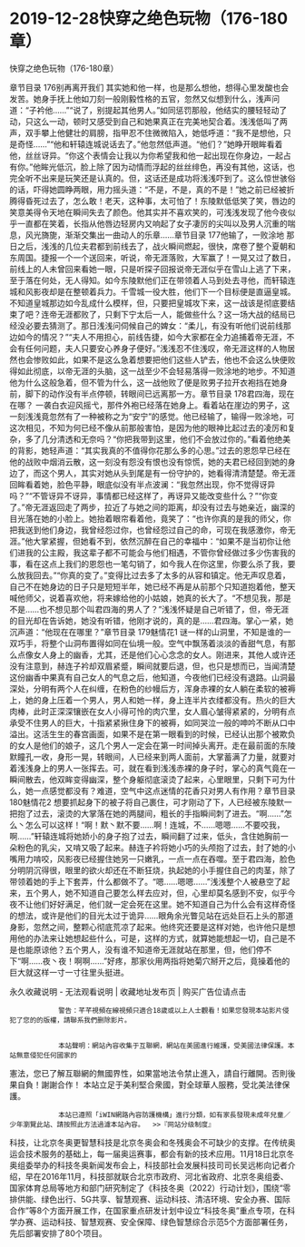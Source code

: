 # 2019-12-28快穿之绝色玩物（176-180章）



快穿之绝色玩物（176-180章）



章节目录 176别再离开我们   其实她和他一样，也是那么想他，想得心里发酸也会发苦。她身手抚上他如刀刻一般刚毅性格的五官，忽然又似想到什么，浅声问道：“子衿他……”“说了，别提起其他男人。”如同惩罚那般，他结实的腰轻轻动了动，只这么一动，顿时又感受到自己和她果真正在完美地契合着。浅浅低叫了两声，双手攀上他健壮的肩膀，指甲忍不住微微陷入，她低呼道：“我不是想他，只是奇怪……”“他和轩辕连城说话去了。”他忽然低声道。“他们？”她睁开眼眸看着他，丝丝讶异。“你这个表情会让我以为你希望我和他一起出现在你身边，一起占有你。”他眸光低沉，脸上除了因为动情而浮起的丝丝绯色，再没有其他，这话，也完全听不出来是玩笑还是认真的。但，这话还是成功将浅浅吓到了。这么惊世骇俗的话，吓得她圆睁两眼，用力摇头道：“不是，不是，真的不是！”她之前已经被折腾得昏死过去了，怎么敢！老天，这种事，太可怕了！东陵默低低笑了笑，唇边的笑意美得令天地在瞬间失去了颜色。他其实并不喜欢笑的，可浅浅发现了他今夜似乎一直都在笑着，长指从他唇边轻房内又响起了女子凄厉的尖叫以及男人沉重的喘息，风光旖旎，渐渐交集出一曲动人的乐章……章节目录 177他输了，一败涂地   那日之后，浅浅的几位夫君都到前线去了，战火瞬间燃起，很快，席卷了整个夏朝和东周国。捷报一个一个送回来，听说，帝无涯落败，大军赢了！一晃又过了数日，前线上的人未曾回来看她一眼，只是听探子回报说帝无涯似乎在雪山上逃了下来，至于落在何处，无人得知。如今东陵默他们正在带领着人马到处去寻他，而轩辕连城和风影夜却是在整顿着兵力。千雪城一役大胜，他们下一个目标便是直逼皇城。不知道皇城那边如今乱成什么模样，但，只要把皇城攻下来，这一战该是彻底要结束了吧？连帝无涯都败了，只剩下宁太后一人，能做些什么？这一场大战的结局已经没必要去猜测了。那日浅浅问伺候自己的婢女：“柔儿，有没有听他们说前线那边如今的情况？”“夫人不用担心，前线告捷，如今大家都在全力追捕着帝无涯，不会有任何问题，夫人只要安心养身子便好。”浅浅忍不住浅叹，帝无涯这样的人物居然也会惨败如此，如果不是这么急着想要把他们这些人铲去，他也不会这么快便败得如此彻底，以帝无涯的头脑，这一战至少不会轻易落得一败涂地的地步。不知道他为什么这般急着，但不管为什么，这一战他败了便是败男子拉开衣袍挡在她身前，脚下的动作没有半点停顿，转眼间已远离那一方。章节目录 178君四海，现在在哪？   一袭白衣迎风摇弋，那件外袍已经落在她身上。看着站在崖边的男子，这一刻浅浅竟忽然有了一种被称之为“安宁”的感觉。他已经输了，输得一败涂地，可这次相见，不知为何已经不像从前那般害怕，是因为他的眼神比起过去的凌厉和复杂，多了几分清透和无奈吗？“你把我带到这里，他们不会放过你的。”看着他绝美的背影，她轻声道：“其实我真的不值得你花那么多的心思。”过去的恩怨早已经在他的战败中烟消云散，这一刻没有怨没有恨也没有惊慌，她的夫君已经回到她的身边了，而这个男人，其实对她从头到尾是有一份守护的，她看得清清楚楚。帝无涯回眸看着她，脸色平静，眼底似没有半点波澜：“我忽然出现，你不觉得讶异吗？”“不管讶异不讶异，事情都已经这样了，再讶异又能改变些什么？”“你变了。”帝无涯返回走了两步，拉近了与她之间的距离，却没有过去与她亲近，幽深的目光落在她的小脸上。她抬着眼帘看着他，竟笑了：“也许你真的是我的师父，你把我送到他们身边，我曾经怨过你，也曾经怨过自己的命，可现在我感激你，帝无涯。”他大掌紧握，但她看不到，依然沉醉在自己的幸福中：“如果不是当初你让他们进我的公主殿，我这辈子都不可能会与他们相遇，不管你曾经做过多少伤害我的事，看在这点上我们的恩怨也一笔勾销了，如今我人在你这里，你要么杀了我，要么放我回去。”“你真的变了。”变得比过去多了太多的从容和镇定。他无声叹息着，自己不在她身边的日子只是短短半年，她已经不再是从前那个只知道抱着他，整天喊他师父，说着喜欢他，将来嫁给他的小姑娘，她真的长大了。“不想见我，那是不是……也不想见那个叫君四海的男人了？”浅浅怀疑是自己听错了，但，帝无涯的目光却在告诉她，她没有听错，他刚才说的，真的是……君四海。掌心一紧，她沉声道：“他现在在哪里？”章节目录 179魅情花1   谜一样的山洞里，不知是谁的一双巧手，将整个山洞布置得如同在仙境一般。空气中飘荡着淡淡的香甜气息，有那么点像女人身上的幽香，尤其，还是他们心心念念的女人。刚进来，其他人或许还没有注意到，赫连子衿却双眉紧蹙，瞬间就要后退，但，也只是想而已，当闻清楚这份幽香中果真有自己女人的气息之后，他知道，今夜他们已经没有退路。山洞最深处，分明有两个人在纠缠，在粉色的纱幔后方，浑身赤裸的女人躺在柔软的被褥上，她的身上压着一个男人，男人和她一样，身上连半片衣缕都没有。热火的巨大肉棒，此时正深深镶嵌在女人小得可怜的肉穴里，女人眉心皱得紧紧的，分明有点承受不住男人的巨大，十指紧紧揪住身下的被褥，如同哭泣一般的呻吟不断从口中溢出。这活生生的春宫画面，如果不是在第一眼看到的时候，已经认出那个被欺负的女人是他们的娘子，这几个男人一定会在第一时间掉头离开。走在最前面的东陵默瞳孔一收，身形一晃，转眼间，人已经来到两人面前，大掌蓄满了力量，就要对着浅浅身上的男人一张挥去。可，就在看到浅浅赤裸的身子时，掌心的真气竟在一瞬间散去，他双眸变得幽深，整个身躯彻底滚烫了起来，心里眼里，只剩下可为什么，她一点感觉都没有？难道，空气中这点迷情的花香只对男人有作用？章节目录 180魅情花2   想要抓起身下的被子将自己裹住，可才刚动了下，人已经被东陵默一把抱了过去，滚烫的大掌落在她的两腿间，粗长的手指瞬间刺了进去。“啊……”怎么丶怎么可以这样！“啊！默丶默不要……啊！连城，不……嗯嗯……不要咬我，啊……”轩辕连城将她娇小的身子抱了过去，瞬间翻了过来，低头，含住她胸前一朵粉色的乳尖，又啃又吸了起来。赫连子衿将她小巧的头颅抱了过去，封了她的小嘴用力啃咬，风影夜已经握住她另一只嫩乳，一点一点在吞噬。至于君四海，脸色分明阴沉得很，眼里的欲火却还在不断狂烧，执起她的小手握住自己的肉茎，除了带领着她的手上下套弄，什么都做不了。“嗯……嗯嗯……”浅浅整个人被悬空了起来，五个男人，她不知道自己要怎么样去应对，但，心里却莫名感到不安，似乎今夜不让他们好好满足，他们就一定会死在这里。她不知道自己为什么会有这样奇怪的想法，或许是他们的目光太过于诡异……眼角余光瞥见站在远处巨石上头的那道身影，忽然之间，整颗心彻底荒凉了起来。他终究还要是这样对她，也许他只是想用他的办法来让她想起些什么，可是，这样的方式，就算她能想起一切，自己是不是也能原谅他？五个男人，没有谁不知道帝无涯就站在那里，但，他们停不下“啊……夜丶夜！啊啊……”好疼，那家伙用两指将她菊穴掰开之后，竟操着他的巨大就这样一寸一寸往里头挺进。
            







永久收藏说明 - 无法观看说明 | 收藏地址发布页 | 购买广告位请点击


                警告：芊芊視頻在線視頻只適合18歲或以上人士觀看！如果您發現本站影片侵犯了您的的版權，請聯系我們删除影片。
            

                本站聲明：網站內容收集于互聯網，網站在美國進行維護，受美國法律保護。本站無意侵犯任何國家的
憲法，您已了解互聯網的無國界性，如果當地法令禁止進入，請自行離開。否則後果自負！謝謝合作！
本站立足于美利堅合衆國，對全球華人服務，受北美法律保護。
            

                本站已遵照「iWIN網路內容防護機構」進行分類，如有家長發現未成年兒童／少年瀏覽此站、請按照此方法過濾本站內容。  >>『网站分级制度』




科技，让北京冬奥更智慧科技是北京冬奥会和冬残奥会不可缺少的支撑。在传统奥运会技术服务的基础上，每一届奥运赛事，都会有新的技术应用。11月18日北京冬奥组委举办的科技冬奥新闻发布会上，科技部社会发展科技司司长吴远彬向记者介绍，早在2016年11月，科技部就联合北京市政府、河北省政府、北京冬奥组委、国家体育总局等地方和部门研究制定了《科技冬奥（2022）行动计划》，围绕“零排供能、绿色出行、5G共享、智慧观赛、运动科技、清洁环境、安全办赛、国际合作”等8个方面开展工作，在国家重点研发计划中设立“科技冬奥”重点专项，在科学办赛、运动科技、智慧观赛、安全保障、绿色智慧综合示范5个方面部署任务，先后部署安排了80个项目。


